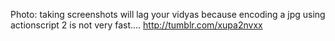 Photo: taking screenshots will lag your vidyas because encoding a jpg using actionscript 2 is not very fast.... http://tumblr.com/xupa2nvxx